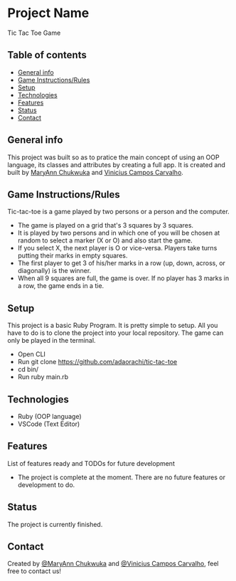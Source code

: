 
# Project Name
Tic Tac Toe Game

## Table of contents
* [General info](#general-info)
* [Game Instructions/Rules](instructions)
* [Setup](#setup)
* [Technologies](#technologies)
* [Features](#features)
* [Status](#status)
* [Contact](#contact)

## General info
This project was built so as to pratice the main concept of using an OOP language, its classes and attributes by creating a full app. It is created and built by <a href="https://github.com/adaorachi">MaryAnn Chukwuka</a> and <a href="https://github.com/kazumaki">Vinicius Campos Carvalho</a>.

## Game Instructions/Rules
Tic-tac-toe is a game played by two persons or a person and the computer.<br>
* The game is played on a grid that's 3 squares by 3 squares.
* It is played by two persons and in which one of you will be chosen at random to select a marker (X or O) and also start the game.
* If you select X, the next player is O or vice-versa. Players take turns putting their marks in empty squares.
* The first player to get 3 of his/her marks in a row (up, down, across, or diagonally) is the winner.
* When all 9 squares are full, the game is over. If no player has 3 marks in a row, the game ends in a tie.

## Setup
This project is a basic Ruby Program. It is pretty simple to setup. All you have to do is to clone the project into your local repository. The game can only be played in the terminal.<br>
* Open CLI
* Run git clone https://github.com/adaorachi/tic-tac-toe
* cd bin/
* Run ruby main.rb

## Technologies
* Ruby (OOP language)
* VSCode (Text Editor)

## Features
List of features ready and TODOs for future development
* The project is complete at the moment. There are no future features or development to do.

## Status
The project is currently finished.

## Contact
Created by [@MaryAnn Chukwuka](https://github.com/adaorachi) and [@Vinicius Campos Carvalho](https://github.com/kazumaki), feel free to contact us!
